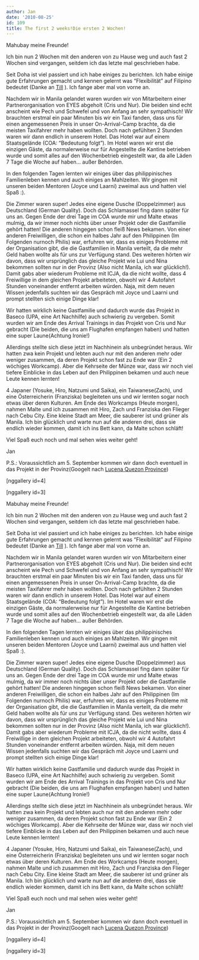 ```yaml
---
author: Jan
date: '2010-08-25'
id: 109
title: The first 2 weeks!Die ersten 2 Wochen!
---
```


<!--:en-->Mahubay meine Freunde!

Ich bin nun 2 Wochen mit den anderen von zu Hause weg und auch fast 2 Wochen sind vergangen, seitdem ich das letzte mal geschrieben habe.

Seit Doha ist viel passiert und ich habe einiges zu berichten. Ich habe einige gute Erfahrungen gemacht und kennen gelernt was &#8220;Flexibilität&#8221; auf Filipino bedeutet (Danke an <a title="Tills Berliner Post" href="http://tpost-berlin-manila.blogspot.com/" target="_blank">Till</a> ). Ich fange aber mal von vorne an.

Nachdem wir in Manila gelandet waren wurden wir von Mitarbeitern einer Partnerorganisation von EYES abgeholt (Cris und Nur). Die beiden sind echt anscheint wie Pech und Schwefel und von Anfang an sehr sympathisch! Wir brauchten erstmal ein paar Minuten bis wir ein Taxi fanden, dass uns für einen angemessenen Preis in unser On-Arrival-Camp brachte, da die meisten Taxifahrer mehr haben wollten. Doch nach gefühlten 2 Stunden waren wir dann endlich in unserem Hotel. Das Hotel war auf einem Staatsgelände (COA: &#8220;Bedeutung folgt&#8221;). Im Hotel waren wir erst die einzigen Gäste, da normalerweise nur für Angestellte die Kantine betrieben wurde und somit alles auf den Wochenbetrieb eingestellt war, da alle Läden 7 Tage die Woche auf haben&#8230; außer Behörden.

In den folgenden Tagen lernten wir einiges über das philippinisches Familienleben kennen und auch einiges an Mahlzeiten. Wir gingen mit unseren beiden Mentoren (Joyce und Laarni) zweimal aus und hatten viel Spaß :).

Die Zimmer waren super! Jedes eine eigene Dusche (Doppelzimmer) aus Deutschland (German Quality). Doch das Schlamassel fing dann später für uns an. Gegen Ende der drei Tage im COA wurde mir und Malte etwas mulmig, da wir immer noch nichts über unser Projekt oder die Gastfamilie gehört hatten! Die anderen hingegen schon fleiß News bekamen. Von einer anderen Freiwilligen, die schon ein halbes Jahr auf den Philippinen (Im Folgenden nurnoch Philis) war, erfuhren wir, dass es einiges Probleme mit der Organisation gibt, die die Gastfamilien in Manila verteilt, da die mehr Geld haben wollte als für uns zur Verfügung stand. Des weiteren hörten wir davon, dass wir ursprünglich das gleiche Projekt wie Lui und Nina bekommen sollten nur in der Provinz (Also nicht Manila, ich war glücklich!). Damit gabs aber wiederum Probleme mit ICJA, da die nicht wollte, dass 4 Freiwillige in dem gleichen Projekt arbeiteten, obwohl wir 4 Autofahrt Stunden voneinander entfernt arbeiten würden. Naja, mit dem neuen Wissen jedenfalls suchten wir das Gespräch mit Joyce und Laarni und prompt stellten sich einige Dinge klar!

Wir hatten wirklich keine Gastfamilie und dadurch wurde das Projekt in Baseco (UPA, eine Art Nachhilfe) auch schwierig zu vergeben. Somit wurden wir am Ende des Arrival Trainings in das Projekt von Cris und Nur gebracht (Die beiden, die uns am Flughafen empfangen haben) und hatten eine super Laune(Achtung Ironie!)

Allerdings stellte sich diese jetzt im Nachhinein als unbegründet heraus. Wir hatten zwa kein Projekt und lebten auch nur mit den anderen mehr oder weniger zusammen, da deren Projekt schon fast zu Ende war (Ein 2 wöchiges Workcamp). Aber die Kehrseite der Münze war, dass wir noch viel tiefere Einblicke in das Leben auf den Philippinen bekamen und auch neue Leute kennen lernten!

4 Japaner (Yosuke, Hiro, Natzumi und Saika), ein Taiwanese(Zach), und eine Österreicherin (Franziska) begleiteten uns und wir lernten sogar noch etwas über deren Kulturen. Am Ende des Workcamps (Heute morgen), nahmen Malte und ich zusammen mit Hiro, Zach und Franziska den Flieger nach Cebu City. Eine kleine Stadt am Meer, die sauberer ist und grüner als Manila. Ich bin glücklich und warte nun auf die anderen drei, dass sie endlich wieder kommen, damit ich ins Bett kann, da Malte schon schläft!

Viel Spaß euch noch und mal sehen wies weiter geht!

Jan

P.S.: Voraussichtlich am 5. September kommen wir dann doch eventuell in das Projekt in der Provinz(Googelt nach <a title="Lucena" href="http://www.google.de/search?source=ig&hl=de&rlz=1G1GGLQ_DEDE317&q=lucena+quezon+province&aq=f&aqi=&aql=&oq=&gs_rfai=" target="_blank">Lucena Quezon Province</a>)

[nggallery id=4]

[nggallery id=3]<!--:-->

<!--:de-->Mabuhay meine Freunde!

Ich bin nun 2 Wochen mit den anderen von zu Hause weg und auch fast 2 Wochen sind vergangen, seitdem ich das letzte mal geschrieben habe.

Seit Doha ist viel passiert und ich habe einiges zu berichten. Ich habe einige gute Erfahrungen gemacht und kennen gelernt was &#8220;Flexibilität&#8221; auf Filipino bedeutet (Danke an <a title="Tills Berliner Post" href="http://tpost-berlin-manila.blogspot.com/" target="_blank">Till</a> ). Ich fange aber mal von vorne an.

Nachdem wir in Manila gelandet waren wurden wir von Mitarbeitern einer Partnerorganisation von EYES abgeholt (Cris und Nur). Die beiden sind echt anscheint wie Pech und Schwefel und von Anfang an sehr sympathisch! Wir brauchten erstmal ein paar Minuten bis wir ein Taxi fanden, dass uns für einen angemessenen Preis in unser On-Arrival-Camp brachte, da die meisten Taxifahrer mehr haben wollten. Doch nach gefühlten 2 Stunden waren wir dann endlich in unserem Hotel. Das Hotel war auf einem Staatsgelände (COA: &#8220;Bedeutung folgt&#8221;). Im Hotel waren wir erst die einzigen Gäste, da normalerweise nur für Angestellte die Kantine betrieben wurde und somit alles auf den Wochenbetrieb eingestellt war, da alle Läden 7 Tage die Woche auf haben&#8230; außer Behörden.

In den folgenden Tagen lernten wir einiges über das philippinisches Familienleben kennen und auch einiges an Mahlzeiten. Wir gingen mit unseren beiden Mentoren (Joyce und Laarni) zweimal aus und hatten viel Spaß :).

Die Zimmer waren super! Jedes eine eigene Dusche (Doppelzimmer) aus Deutschland (German Quality). Doch das Schlamassel fing dann später für uns an. Gegen Ende der drei Tage im COA wurde mir und Malte etwas mulmig, da wir immer noch nichts über unser Projekt oder die Gastfamilie gehört hatten! Die anderen hingegen schon fleiß News bekamen. Von einer anderen Freiwilligen, die schon ein halbes Jahr auf den Philippinen (Im Folgenden nurnoch Philis) war, erfuhren wir, dass es einiges Probleme mit der Organisation gibt, die die Gastfamilien in Manila verteilt, da die mehr Geld haben wollte als für uns zur Verfügung stand. Des weiteren hörten wir davon, dass wir ursprünglich das gleiche Projekt wie Lui und Nina bekommen sollten nur in der Provinz (Also nicht Manila, ich war glücklich!). Damit gabs aber wiederum Probleme mit ICJA, da die nicht wollte, dass 4 Freiwillige in dem gleichen Projekt arbeiteten, obwohl wir 4 Autofahrt Stunden voneinander entfernt arbeiten würden. Naja, mit dem neuen Wissen jedenfalls suchten wir das Gespräch mit Joyce und Laarni und prompt stellten sich einige Dinge klar!

Wir hatten wirklich keine Gastfamilie und dadurch wurde das Projekt in Baseco (UPA, eine Art Nachhilfe) auch schwierig zu vergeben. Somit wurden wir am Ende des Arrival Trainings in das Projekt von Cris und Nur gebracht (Die beiden, die uns am Flughafen empfangen haben) und hatten eine super Laune(Achtung Ironie!)

Allerdings stellte sich diese jetzt im Nachhinein als unbegründet heraus. Wir hatten zwa kein Projekt und lebten auch nur mit den anderen mehr oder weniger zusammen, da deren Projekt schon fast zu Ende war (Ein 2 wöchiges Workcamp). Aber die Kehrseite der Münze war, dass wir noch viel tiefere Einblicke in das Leben auf den Philippinen bekamen und auch neue Leute kennen lernten!

4 Japaner (Yosuke, Hiro, Natzumi und Saika), ein Taiwanese(Zach), und eine Österreicherin (Franziska) begleiteten uns und wir lernten sogar noch etwas über deren Kulturen. Am Ende des Workcamps (Heute morgen), nahmen Malte und ich zusammen mit Hiro, Zach und Franziska den Flieger nach Cebu City. Eine kleine Stadt am Meer, die sauberer ist und grüner als Manila. Ich bin glücklich und warte nun auf die anderen drei, dass sie endlich wieder kommen, damit ich ins Bett kann, da Malte schon schläft!

Viel Spaß euch noch und mal sehen wies weiter geht!

Jan

P.S.: Voraussichtlich am 5. September kommen wir dann doch eventuell in das Projekt in der Provinz(Googelt nach <a title="Lucena" href="http://www.google.de/search?source=ig&hl=de&rlz=1G1GGLQ_DEDE317&q=lucena+quezon+province&aq=f&aqi=&aql=&oq=&gs_rfai=" target="_blank">Lucena Quezon Province</a>)

[nggallery id=4]

[nggallery id=3]<!--:-->
